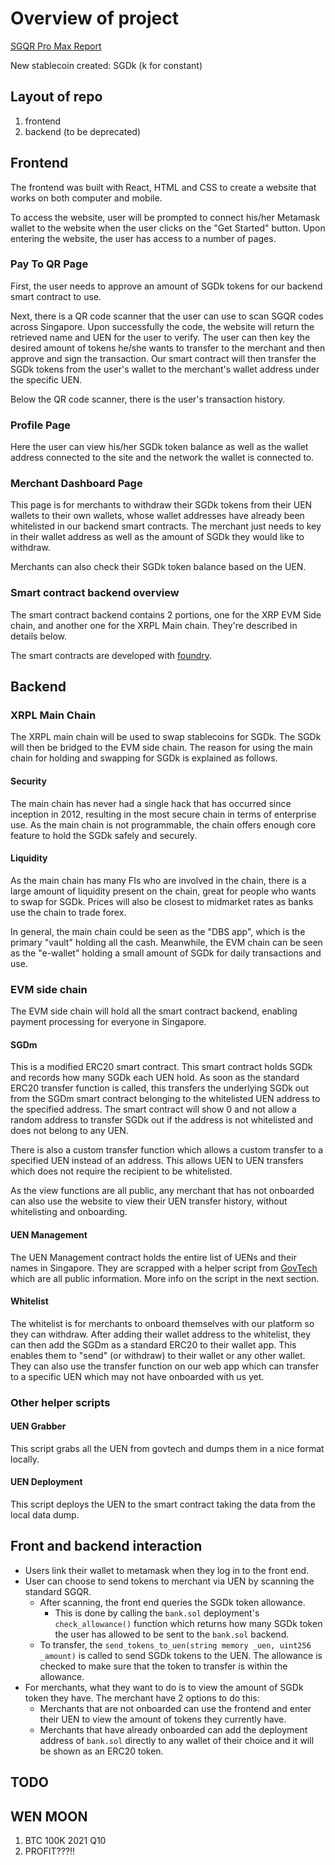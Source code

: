 # Overview of project

[SGQR Pro Max Report](https://docs.google.com/document/d/1gl4Az8Ru_RCtfZpL4rT_4Ridk-icp56TpXDgvwWStM0/edit)

New stablecoin created: SGDk (k for constant)

## Layout of repo
1. frontend
1. backend (to be deprecated)

## Frontend
The frontend was built with React, HTML and CSS to create a website that works on both computer and mobile.

To access the website, user will be prompted to connect his/her Metamask wallet to the website when the user clicks on the "Get Started" button.
Upon entering the website, the user has access to a number of pages.

### Pay To QR Page
First, the user needs to approve an amount of SGDk tokens for our backend smart contract to use.

Next, there is a QR code scanner that the user can use to scan SGQR codes across Singapore. Upon successfully the code, the website will return the retrieved name and UEN for the user to verify.
The user can then key the desired amount of tokens he/she wants to transfer to the merchant and then approve and sign the transaction. Our smart contract will then transfer the SGDk tokens from the user's wallet to the merchant's wallet address under the specific UEN.

Below the QR code scanner, there is the user's transaction history.

### Profile Page
Here the user can view his/her SGDk token balance as well as the wallet address connected to the site and the network the wallet is connected to.

### Merchant Dashboard Page
This page is for merchants to withdraw their SGDk tokens from their UEN wallets to their own wallets, whose wallet addresses have already been whitelisted in our backend smart contracts.
The merchant just needs to key in their wallet address as well as the amount of SGDk they would like to withdraw.

Merchants can also check their SGDk token balance based on the UEN.

### Smart contract backend overview
The smart contract backend contains 2 portions, one for the XRP EVM Side chain, and another one for the XRPL Main chain. They're described in details below.

The smart contracts are developed with [foundry](https://github.com/foundry-rs/foundry).

## Backend

### XRPL Main Chain
The XRPL main chain will be used to swap stablecoins for SGDk. The SGDk will then be bridged to the EVM side chain. The reason for using the main chain for holding and swapping for SGDk is explained as follows. 

#### Security
The main chain has never had a single hack that has occurred since inception in 2012, resulting in the most secure chain in terms of enterprise use. As the main chain is not programmable, the chain offers enough core feature to hold the SGDk safely and securely. 

#### Liquidity
As the main chain has many FIs who are involved in the chain, there is a large amount of liquidity present on the chain, great for people who wants to swap for SGDk. Prices will also be closest to midmarket rates as banks use the chain to trade forex. 

In general, the main chain could be seen as the "DBS app", which is the primary "vault" holding all the cash. Meanwhile, the EVM chain can be seen as the "e-wallet" holding a small amount of SGDk for daily transactions and use. 

### EVM side chain
The EVM side chain will hold all the smart contract backend, enabling payment processing for everyone in Singapore. 

#### SGDm
This is a modified ERC20 smart contract. This smart contract holds SGDk and records how many SGDk each UEN hold. As soon as the standard ERC20 transfer function is called, this transfers the underlying SGDk out from the SGDm smart contract belonging to the whitelisted UEN address to the specified address. The smart contract will show 0 and not allow a random address to transfer SGDk out if the address is not whitelisted and does not belong to any UEN. 

There is also a custom transfer function which allows a custom transfer to a specified UEN instead of an address. This allows UEN to UEN transfers which does not require the recipient to be whitelisted. 

As the view functions are all public, any merchant that has not onboarded can also use the website to view their UEN transfer history, without whitelisting and onboarding. 

#### UEN Management
The UEN Management contract holds the entire list of UENs and their names in Singapore. They are scrapped with a helper script from [GovTech](http://data.gov.sg/) which are all public information. More info on the script in the next section. 

#### Whitelist
The whitelist is for merchants to onboard themselves with our platform so they can withdraw. After adding their wallet address to the whitelist, they can then add the SGDm as a standard ERC20 to their wallet app. This enables them to "send" (or withdraw) to their wallet or any other wallet. They can also use the transfer function on our web app which can transfer to a specific UEN which may not have onboarded with us yet. 

### Other helper scripts 
#### UEN Grabber
This script grabs all the UEN from govtech and dumps them in a nice format locally.

#### UEN Deployment
This script deploys the UEN to the smart contract taking the data from the local data dump. 

## Front and backend interaction
* Users link their wallet to metamask when they log in to the front end. 
* User can choose to send tokens to merchant via UEN by scanning the standard SGQR.
  * After scanning, the front end queries the SGDk token allowance.
    * This is done by calling the `bank.sol` deployment's `check_allowance()` function which returns how many SGDk token the user has allowed to be sent to the `bank.sol` backend.
  * To transfer, the `send_tokens_to_uen(string memory _uen, uint256 _amount)` is called to send SGDk tokens to the UEN. The allowance is checked to make sure that the token to transfer is within the allowance.
* For merchants, what they want to do is to view the amount of SGDk token they have. The merchant have 2 options to do this:
  * Merchants that are not onboarded can use the frontend and enter their UEN to view the amount of tokens they currently have. 
  * Merchants that have already onboarded can add the deployment address of `bank.sol` directly to any wallet of their choice and it will be shown as an ERC20 token.

## TODO

## WEN MOON
1. BTC 100K 2021 Q10
1. PROFIT???!!
